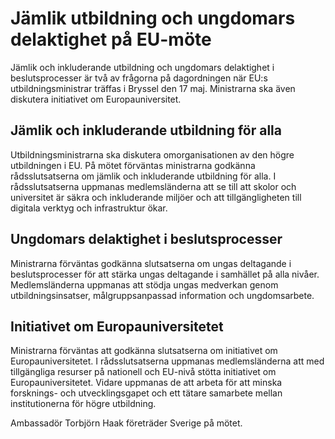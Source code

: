# Jämlik utbildning och ungdomars delaktighet på EU-möte

Jämlik och inkluderande utbildning och ungdomars delaktighet i beslutsprocesser är två av frågorna på dagordningen när EU:s utbildningsministrar träffas i Bryssel den 17 maj. Ministrarna ska även diskutera initiativet om Europauniversitet.

## Jämlik och inkluderande utbildning för alla

Utbildningsministrarna ska diskutera omorganisationen av den högre utbildningen i EU. På mötet förväntas ministrarna godkänna rådsslutsatserna om jämlik och inkluderande utbildning för alla. I rådsslutsatserna uppmanas medlemsländerna att se till att skolor och universitet är säkra och inkluderande miljöer och att tillgängligheten till digitala verktyg och infrastruktur ökar.

## Ungdomars delaktighet i beslutsprocesser

Ministrarna förväntas godkänna slutsatserna om ungas deltagande i beslutsprocesser för att stärka ungas deltagande i samhället på alla nivåer. Medlemsländerna uppmanas att stödja ungas medverkan genom utbildningsinsatser, målgruppsanpassad information och ungdomsarbete.

## Initiativet om Europauniversitetet

Ministrarna förväntas att godkänna slutsatserna om initiativet om Europauniversitetet. I rådsslutsatserna uppmanas medlemsländerna att med tillgängliga resurser på nationell och EU-nivå stötta initiativet om Europauniversitetet. Vidare uppmanas de att arbeta för att minska forsknings- och utvecklingsgapet och ett tätare samarbete mellan institutionerna för högre utbildning.

Ambassadör Torbjörn Haak företräder Sverige på mötet.
